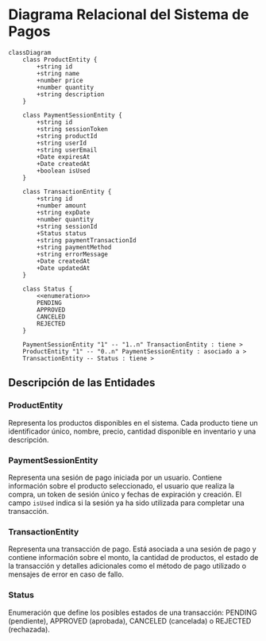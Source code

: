 # Diagrama Relacional del Sistema de Pagos

```mermaid
classDiagram
    class ProductEntity {
        +string id
        +string name
        +number price
        +number quantity
        +string description
    }

    class PaymentSessionEntity {
        +string id
        +string sessionToken
        +string productId
        +string userId
        +string userEmail
        +Date expiresAt
        +Date createdAt
        +boolean isUsed
    }

    class TransactionEntity {
        +string id
        +number amount
        +string expDate
        +number quantity
        +string sessionId
        +Status status
        +string paymentTransactionId
        +string paymentMethod
        +string errorMessage
        +Date createdAt
        +Date updatedAt
    }

    class Status {
        <<enumeration>>
        PENDING
        APPROVED
        CANCELED
        REJECTED
    }

    PaymentSessionEntity "1" -- "1..n" TransactionEntity : tiene >
    ProductEntity "1" -- "0..n" PaymentSessionEntity : asociado a >
    TransactionEntity -- Status : tiene >
```

## Descripción de las Entidades

### ProductEntity
Representa los productos disponibles en el sistema. Cada producto tiene un identificador único, nombre, precio, cantidad disponible en inventario y una descripción.

### PaymentSessionEntity
Representa una sesión de pago iniciada por un usuario. Contiene información sobre el producto seleccionado, el usuario que realiza la compra, un token de sesión único y fechas de expiración y creación. El campo `isUsed` indica si la sesión ya ha sido utilizada para completar una transacción.

### TransactionEntity
Representa una transacción de pago. Está asociada a una sesión de pago y contiene información sobre el monto, la cantidad de productos, el estado de la transacción y detalles adicionales como el método de pago utilizado o mensajes de error en caso de fallo.

### Status
Enumeración que define los posibles estados de una transacción: PENDING (pendiente), APPROVED (aprobada), CANCELED (cancelada) o REJECTED (rechazada).